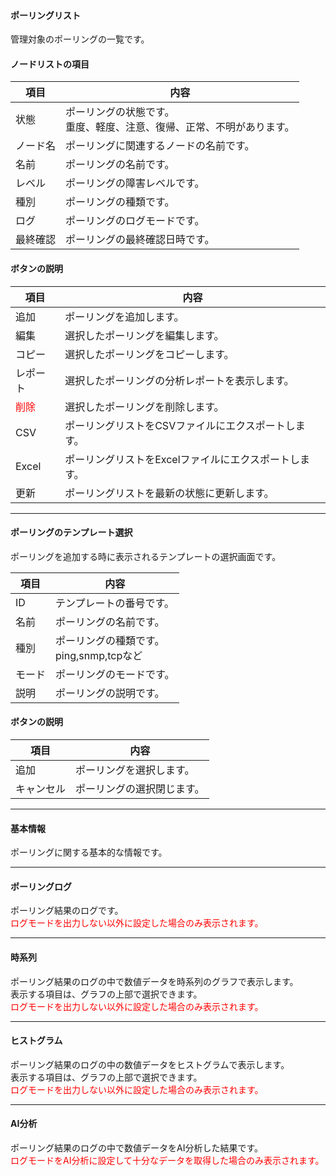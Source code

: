 #### ポーリングリスト

<div class="text-xl mb-2 text-left">
管理対象のポーリングの一覧です。
</div>

>>>
#### ノードリストの項目

<div class="text-xl">

|項目|内容|
|----|----|
|状態|ポーリングの状態です。<br>重度、軽度、注意、復帰、正常、不明があります。|
|ノード名|ポーリングに関連するノードの名前です。|
|名前|ポーリングの名前です。|
|レベル|ポーリングの障害レベルです。|
|種別|ポーリングの種類です。|
|ログ|ポーリングのログモードです。|
|最終確認|ポーリングの最終確認日時です。|

</div>

>>>
#### ボタンの説明

<div class="text-xl">

|項目|内容|
|----|----|
|追加|ポーリングを追加します。|
|編集|選択したポーリングを編集します。|
|コピー|選択したポーリングをコピーします。|
|レポート|選択したポーリングの分析レポートを表示します。|
|<span style="color:red;">削除</span>|選択したポーリングを削除します。|
|CSV|ポーリングリストをCSVファイルにエクスポートします。|
|Excel|ポーリングリストをExcelファイルにエクスポートします。|
|更新|ポーリングリストを最新の状態に更新します。|

</div>


---
#### ポーリングのテンプレート選択

<div class="text-xl mb-2 text-left">
ポーリングを追加する時に表示されるテンプレートの選択画面です。
</div>

>>>

<div class="text-xl">

|項目|内容|
|----|----|
|ID|テンプレートの番号です。|
|名前|ポーリングの名前です。|
|種別|ポーリングの種類です。<br>ping,snmp,tcpなど|
|モード|ポーリングのモードです。|
|説明|ポーリングの説明です。|

</div>

>>>
#### ボタンの説明

<div class="text-xl">

|項目|内容|
|----|----|
|追加|ポーリングを選択します。|
|キャンセル|ポーリングの選択閉じます。|

</div>


---
#### 基本情報

<div class="text-xl mb-2 text-left">
ポーリングに関する基本的な情報です。
</div>

---
#### ポーリングログ

<div class="text-xl mb-2 text-left">
ポーリング結果のログです。<br>
<span style="color:red;">ログモードを出力しない以外に設定した場合のみ表示されます。</span>
</div>


---
#### 時系列

<div class="text-xl mb-2 text-left">
ポーリング結果のログの中で数値データを時系列のグラフで表示します。<br>
表示する項目は、グラフの上部で選択できます。<br>
<span style="color:red;">ログモードを出力しない以外に設定した場合のみ表示されます。</span>

</div>


---
#### ヒストグラム

<div class="text-xl mb-2 text-left">
ポーリング結果のログの中の数値データをヒストグラムで表示します。<br>
表示する項目は、グラフの上部で選択できます。<br>
<span style="color:red;">ログモードを出力しない以外に設定した場合のみ表示されます。</span>

</div>


---
#### AI分析

<div class="text-xl mb-2 text-left">
ポーリング結果のログの中で数値データをAI分析した結果です。<br>
<span style="color:red;">ログモードをAI分析に設定して十分なデータを取得した場合のみ表示されます。</span>

</div>

